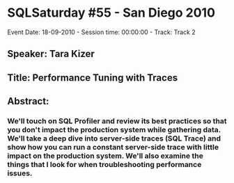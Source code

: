 # SQLSaturday #55 - San Diego 2010
Event Date: 18-09-2010 - Session time: 00:00:00 - Track: Track 2
## Speaker: Tara Kizer
## Title: Performance Tuning with Traces
## Abstract:
### We'll touch on SQL Profiler and review its best practices so that you don't impact the production system while gathering data.  We'll take a deep dive into server-side traces (SQL Trace) and show how you can run a constant server-side trace with little impact on the production system.  We'll also examine the things that I look for when troubleshooting performance issues.
